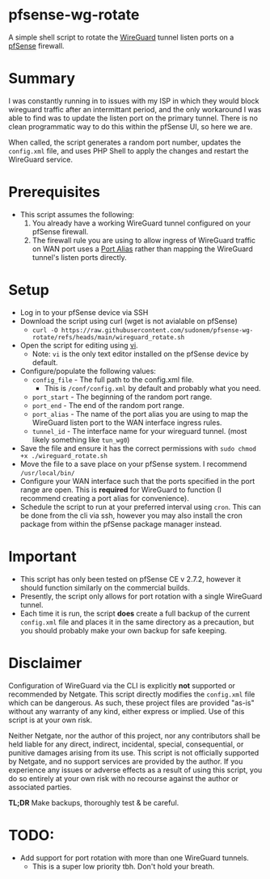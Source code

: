 # pfsense-wg-rotate
A simple shell script to rotate the [WireGuard](https://docs.netgate.com/pfsense/en/latest/vpn/wireguard/index.html) tunnel listen ports on a [pfSense](https://pfsense.org) firewall.

# Summary
I was constantly running in to issues with my ISP in which they would block wireguard traffic after an intermittant period, and the only workaround I was able to find was to update the listen port on the primary tunnel. There is no clean programmatic way to do this within the pfSense UI, so here we are.

When called, the script generates a random port number, updates the `config.xml` file, and uses PHP Shell to apply the changes and restart the WireGuard service.

# Prerequisites
- This script assumes the  following:
  1. You already have a working WireGuard tunnel configured on your pfSense firewall.
  2. The firewall rule you are using to allow ingress of WireGuard traffic on WAN port uses a [Port Alias](https://docs.netgate.com/pfsense/en/latest/firewall/aliases.html#port-aliases) rather than mapping the WireGuard tunnel's listen ports directly.

# Setup
- Log in to your pfSense device via SSH
- Download the script using curl (wget is not avialable on pfSense)
  - `curl -O https://raw.githubusercontent.com/sudonem/pfsense-wg-rotate/refs/heads/main/wireguard_rotate.sh`
- Open the script for editing using [vi](https://www.thegeekdiary.com/basic-vi-commands-cheat-sheet/).
  - Note: `vi` is the only text editor installed on the pfSense device by default.
- Configure/populate the following values:
  - `config_file` - The full path to the config.xml file.
    - This is `/conf/config.xml` by default and probably what you need.
  - `port_start` - The beginning of the random port range.
  - `port_end` - The end of the random port range.
  - `port_alias` - The name of the port alias you are using to map the WireGuard listen port to the WAN interface ingress rules.
  - `tunnel_id` - The interface name for your wireguard tunnel. (most likely something like `tun_wg0`)
- Save the file and ensure it has the correct permissions with `sudo chmod +x ./wireguard_rotate.sh`
- Move the file to a save place on your pfSense system. I recommend `/usr/local/bin/`
- Configure your WAN interface such that the ports specified in the port range are open. This is **required** for WireGuard to function (I recommend creating a port alias for convenience).
- Schedule the script to run at your preferred interval using `cron`. This can be done from the cli via ssh, however you may also install the cron package from within the pfSense package manager instead.

# Important
- This script has only been tested on pfSense CE v 2.7.2, however it should function similarly on the commercial builds.
- Presently, the script only allows for port rotation with a single WireGuard tunnel.
- Each time it is run, the script **does** create a full backup of the current `config.xml` file and places it in the same directory as a precaution, but you should probably make your own backup for safe keeping.

# Disclaimer
Configuration of WireGuard via the CLI is explicitly **not** supported or recommended by Netgate. This script directly modifies the `config.xml` file which can be dangerous. As such, these project files are provided "as-is" without any warranty of any kind, either express or implied. Use of this script is at your own risk.

Neither Netgate, nor the author of this project, nor any contributors shall be held liable for any direct, indirect, incidental, special, consequential, or punitive damages arising from its use. This script is not officially supported by Netgate, and no support services are provided by the author. If you experience any issues or adverse effects as a result of using this script, you do so entirely at your own risk with no recourse against the author or associated parties.

**TL;DR** Make backups, thoroughly test & be careful.

# TODO:
- Add support for port rotation with more than one WireGuard tunnels.
  - This is a super low priority tbh. Don't hold your breath.
